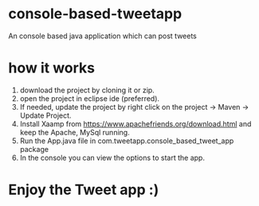 # console-based-tweetapp
An console based java application which can post tweets

# how it works
1. download the project by cloning it or zip.
2. open the project in eclipse ide (preferred).
3. If needed, update the project by right click on the project -> Maven -> Update Project.
4. Install Xaamp from https://www.apachefriends.org/download.html and keep the Apache, MySql running.
5. Run the App.java file in com.tweetapp.console_based_tweet_app package
6. In the console you can view the options to start the app.

# Enjoy the Tweet app :)
